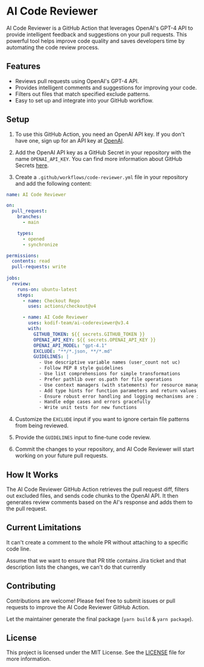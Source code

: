 # AI Code Reviewer

AI Code Reviewer is a GitHub Action that leverages OpenAI's GPT-4 API to provide intelligent feedback and suggestions on
your pull requests. This powerful tool helps improve code quality and saves developers time by automating the code
review process.

## Features

- Reviews pull requests using OpenAI's GPT-4 API.
- Provides intelligent comments and suggestions for improving your code.
- Filters out files that match specified exclude patterns.
- Easy to set up and integrate into your GitHub workflow.

## Setup

1. To use this GitHub Action, you need an OpenAI API key. If you don't have one, sign up for an API key
   at [OpenAI](https://beta.openai.com/signup).

2. Add the OpenAI API key as a GitHub Secret in your repository with the name `OPENAI_API_KEY`. You can find more
   information about GitHub Secrets [here](https://docs.github.com/en/actions/reference/encrypted-secrets).

3. Create a `.github/workflows/code-reviewer.yml` file in your repository and add the following content:

```yaml
name: AI Code Reviewer

on:
  pull_request:
    branches:
      - main

    types:
      - opened
      - synchronize

permissions:
  contents: read
  pull-requests: write
        
jobs:
  review:
    runs-on: ubuntu-latest
    steps:
      - name: Checkout Repo
        uses: actions/checkout@v4

      - name: AI Code Reviewer
        uses: kodif-team/ai-codereviewer@v3.4
        with:
          GITHUB_TOKEN: ${{ secrets.GITHUB_TOKEN }}
          OPENAI_API_KEY: ${{ secrets.OPENAI_API_KEY }}
          OPENAI_API_MODEL: "gpt-4.1"
          EXCLUDE: "**/*.json, **/*.md"
          GUIDELINES: |
            - Use descriptive variable names (user_count not uc)
            - Follow PEP 8 style guidelines
            - Use list comprehensions for simple transformations
            - Prefer pathlib over os.path for file operations
            - Use context managers (with statements) for resource management
            - Add type hints for function parameters and return values            
            - Ensure robust error handling and logging mechanisms are in place
            - Handle edge cases and errors gracefully
            - Write unit tests for new functions
```

4. Customize the `EXCLUDE` input if you want to ignore certain file patterns from being reviewed.
5. Provide the `GUIDELINES` input to fine-tune code review.

6. Commit the changes to your repository, and AI Code Reviewer will start working on your future pull requests.

## How It Works

The AI Code Reviewer GitHub Action retrieves the pull request diff, filters out excluded files, and sends code chunks to
the OpenAI API. It then generates review comments based on the AI's response and adds them to the pull request.

## Current Limitations

It can't create a comment to the whole PR without attaching to a specific code line.

Assume that we want to ensure that PR title contains Jira ticket and that description lists the changes, we can't do that currently

## Contributing

Contributions are welcome! Please feel free to submit issues or pull requests to improve the AI Code Reviewer GitHub
Action.

Let the maintainer generate the final package (`yarn build` & `yarn package`).

## License

This project is licensed under the MIT License. See the [LICENSE](LICENSE) file for more information.

